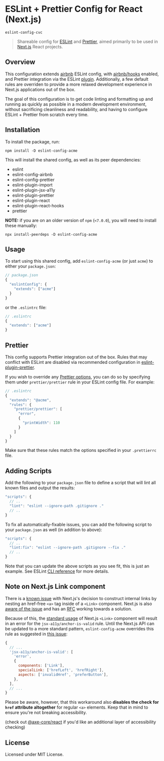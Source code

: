 # ESLint + Prettier Config for React (Next.js)

`eslint-config-cvc`

> Shareable config for [ESLint](https://eslint.org/) and [Prettier](https://prettier.io/), aimed primarily to be used in [Next.js](https://nextjs.org) React projects.

## Overview

This configuration extends [airbnb](https://www.npmjs.com/package/eslint-config-airbnb) ESLint config, with [airbnb/hooks](https://github.com/airbnb/javascript/tree/master/packages/eslint-config-airbnb#eslint-config-airbnbhooks) enabled, and Prettier integration via the ESLint [plugin](https://github.com/prettier/eslint-plugin-prettier). Additionally, a few default rules are overriden to provide a more relaxed development experience in Next.js applications out of the box.

The goal of this configuration is to get code linting and formatting up and running as quickly as possible in a modern development environment, without sacrificing cleanliness and readability, and having to configure ESLint + Prettier from scratch every time.

## Installation

To install the package, run:

```shell
npm install -D eslint-config-acme
```

This will install the shared config, as well as its peer dependencies:

- eslint
- eslint-config-airbnb
- eslint-config-prettier
- eslint-plugin-import
- eslint-plugin-jsx-a11y
- eslint-plugin-prettier
- eslint-plugin-react
- eslint-plugin-react-hooks
- prettier

**NOTE:** if you are on an older version of `npm` (`<7.0.0`), you will need to install these manually:

```shell
npx install-peerdeps -D eslint-config-acme
```

## Usage

To start using this shared config, add `eslint-config-acme` (or just `acme`) to either your `package.json`:

```jsx
// package.json
{
  "eslintConfig": {
    "extends": ["acme"]
  }
}
```

or the `.eslintrc` file:

```jsx
// .eslintrc
{
  "extends": ["acme"]
}
```

## Prettier

This config supports Prettier integration out of the box. Rules that may conflict with ESLint are disabled via recommended configuration in [eslint-plugin-prettier](https://github.com/prettier/eslint-plugin-prettier).

If you wish to override any [Prettier options](https://prettier.io/docs/en/options.html), you can do so by specifying them under `prettier/prettier` rule in your ESLint config file. For example:

```jsx
// .eslintrc
{
  "extends": "@acme",
  "rules": {
    "prettier/prettier": [
      "error",
      {
        "printWidth": 110
      }
    ]
  }
}
```

Make sure that these rules match the options specified in your `.prettierrc` file.

## Adding Scripts

Add the following to your `package.json` file to define a script that will lint all known files and output the results:

```jsx
"scripts": {
  // ..
  "lint": "eslint --ignore-path .gitignore ."
  // ..
}
```

To fix all automatically-fixable issues, you can add the following script to your `package.json` as well (in addition to above):

```jsx
"scripts": {
  // ..
  "lint:fix": "eslint --ignore-path .gitignore --fix ."
  // ..
}
```

Note that you can update the above scripts as you see fit, this is just an example. See ESLint [CLI reference](https://eslint.org/docs/user-guide/command-line-interface) for more details.

## Note on Next.js Link component

There is a [known issue](https://github.com/jsx-eslint/eslint-plugin-jsx-a11y/issues/402) with Next.js's decision to construct internal links by nesting an href-free `<a>` tag inside of a `<Link>` component. Next.js is also [aware of the issue](https://github.com/vercel/next.js/issues/5533) and has an [RFC](https://github.com/vercel/next.js/discussions/8207) working towards a solution.

Because of this, the [standard usage](https://nextjs.org/docs/api-reference/next/link) of Next.js `<Link>` component will result in an error for the `jsx-a11y/anchor-is-valid` rule. Until the Next.js API can be updated to a more standard pattern, `eslint-config-acme` overrides this rule as suggested in [this issue](https://github.com/jsx-eslint/eslint-plugin-jsx-a11y/issues/402#issuecomment-368305051):

```jsx
{
  // ...
  'jsx-a11y/anchor-is-valid': [
    'error',
    {
      components: ['Link'],
      specialLink: ['hrefLeft', 'hrefRight'],
      aspects: ['invalidHref', 'preferButton'],
    },
  ],
  // ...
}
```

Please be aware, however, that this workaround also **disables the check for `href` attribute altogether** for regular `<a>` elements. Keep that in mind to ensure you're not breaking accessibility.

(check out [@axe-core/react](https://www.npmjs.com/package/@axe-core/react) if you'd like an additional layer of accessibility checking)

## License

Licensed under MIT License.
